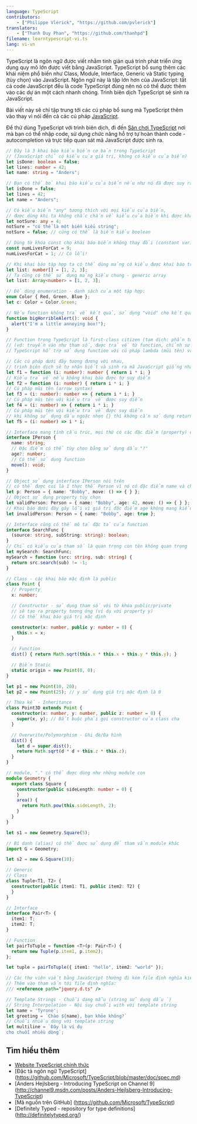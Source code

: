 ```yaml
---
language: TypeScript
contributors:
    - ["Philippe Vlérick", "https://github.com/pvlerick"]
translators:
    - ["Thanh Duy Phan", "https://github.com/thanhpd"]
filename: learntypescript-vi.ts
lang: vi-vn
---
```


TypeScript là ngôn ngữ được viết nhằm tinh giản quá trình phát triển ứng dụng quy mô lớn được viết bằng JavaScript.
TypeScript bổ sung thêm các khái niệm phổ biến như Class, Module, Interface, Generic và Static typing (tùy chọn) vào JavaScript.
Ngôn ngữ này là tập lớn hơn của JavaScript: tất cả code JavaScript đều là code TypeScript đúng nên nó có thể được thêm vào các dự án một cách nhanh chóng. Trình biên dịch TypeScript sẽ sinh ra JavaScript.

Bài viết này sẽ chỉ tập trung tới các cú pháp bổ sung mà TypeScript thêm vào thay vì nói đến cả các cú pháp [JavaScript](javascript-vi.html.markdown).

Để thử dùng TypeScript với trình biên dịch, đi đến [Sân chơi TypeScript](http://www.typescriptlang.org/play) nơi mà bạn có thể nhập code, sử dụng chức năng hỗ trợ tự hoàn thành code - autocompletion và trực tiếp quan sát mã JavaScript được sinh ra.

```ts
// Đây là 3 khai báo kiểu biến cơ bản trong TypeScript
// (JavaScript chỉ có kiểu của giá trị, không có kiểu của biến)
let isDone: boolean = false;
let lines: number = 42;
let name: string = "Anders";

// Bạn có thể bỏ khai báo kiểu của biến nếu như nó đã được suy ra từ kiểu giá trị cơ bản
let isDone = false;
let lines = 42;
let name = "Anders";

// Có kiểu biến "any" tương thích với mọi kiểu của biến,
// được dùng khi ta không chắc chắn về kiểu của biến khi được khai báo
let notSure: any = 4;
notSure = "có thể là một biến kiểu string";
notSure = false; // cũng có thể là biến kiểu boolean

// Dùng từ khóa const cho khái báo biến không thay đổi (constant variable)
const numLivesForCat = 9;
numLivesForCat = 1; // Có lỗi!

// Khi khai báo tập hợp ta có thể dùng mảng có kiểu được khai báo trước - typed array
let list: number[] = [1, 2, 3];
// Ta cũng có thể sử dụng mảng kiểu chung - generic array
let list: Array<number> = [1, 2, 3];

// Để dùng enumeration - danh sách của một tập hợp:
enum Color { Red, Green, Blue };
let c: Color = Color.Green;

// Nếu function không trả về kết quả, sử dụng "void" cho kết quả trả về
function bigHorribleAlert(): void {
  alert("I'm a little annoying box!");
}

// Function trong TypeScript là first-class citizen (tạm dịch: phần tử hạng nhất), hỗ trợ thao tác tới các thực thể khác
// (vd: truyền vào như tham số, được trả về từ function, chỉnh sửa, gán vào một biến)
// TypeScript hỗ trợ sử dụng function với cú pháp lambda (mũi tên) và suy luận kiểu trả về

// Các cú pháp dưới đây tương đương với nhau,
// trình biên dịch sẽ tự nhận biết và sinh ra mã JavaScript giống nhau
let f1 = function (i: number): number { return i * i; }
// Kiểu trả về nếu không khai báo được tự suy diễn
let f2 = function (i: number) { return i * i; }
// Cú pháp mũi tên (arrow syntax)
let f3 = (i: number): number => { return i * i; }
// Cú pháp mũi tên với kiểu trả về được suy diễn
let f4 = (i: number) => { return i * i; }
// Cú pháp mũi tên với kiểu trả về được suy diễn
// khi không sử dụng dấu ngoặc nhọn {} thì không cần sử dụng return
let f5 = (i: number) => i * i;

// Interface mang tính cấu trúc, mọi thứ có các đặc điểm (property) đều tương thích
interface IPerson {
  name: string;
  // Đặc điểm có thể tùy chọn bằng sử dụng dấu "?"
  age?: number;
  // Có thể sử dụng function
  move(): void;
}

// Object sử dụng interface IPerson nói trên
// có thể được coi là 1 thực thể Person vì nó có đặc điểm name và chức năng move
let p: Person = { name: "Bobby", move: () => { } };
// Object sử dụng property tùy chọn
let validPerson: Person = { name: "Bobby", age: 42, move: () => { } };
// Khai báo dưới đây gây lỗi vì giá trị đặc điểm age không mang kiểu number
let invalidPerson: Person = { name: "Bobby", age: true };

// Interface cũng có thể mô tả đặc tả của function
interface SearchFunc {
  (source: string, subString: string): boolean;
}
// Chỉ có kiểu của tham số là quan trọng còn tên không quan trọng
let mySearch: SearchFunc;
mySearch = function (src: string, sub: string) {
  return src.search(sub) != -1;
}

// Class - các khai báo mặc định là public
class Point {
  // Property
  x: number;

  // Constructor - sử dụng tham số với từ khóa public/private
  // sẽ tạo ra property tương ứng (ví dụ với property y)
  // Có thể khai báo giá trị mặc định

  constructor(x: number, public y: number = 0) {
    this.x = x;
  }

  // Function
  dist() { return Math.sqrt(this.x * this.x + this.y * this.y); }

  // Biến Static
  static origin = new Point(0, 0);
}

let p1 = new Point(10, 20);
let p2 = new Point(25); // y sử dụng giá trị mặc định là 0

// Thừa kế - Inheritance
class Point3D extends Point {
  constructor(x: number, y: number, public z: number = 0) {
    super(x, y); // Bắt buộc phải gọi constructor của class cha
  }

  // Overwrite/Polymorphism - Ghi đè/Đa hình
  dist() {
    let d = super.dist();
    return Math.sqrt(d * d + this.z * this.z);
  }
}

// module, "." có thể được dùng như những module con
module Geometry {
  export class Square {
    constructor(public sideLength: number = 0) {
    }
    area() {
      return Math.pow(this.sideLength, 2);
    }
  }
}

let s1 = new Geometry.Square(5);

// Bí danh (alias) có thể được sử dụng để tham vấn module khác
import G = Geometry;

let s2 = new G.Square(10);

// Generic
// Class
class Tuple<T1, T2> {
  constructor(public item1: T1, public item2: T2) {
  }
}

// Interface
interface Pair<T> {
  item1: T;
  item2: T;
}

// Function
let pairToTuple = function <T>(p: Pair<T>) {
  return new Tuple(p.item1, p.item2);
};

let tuple = pairToTuple({ item1: "hello", item2: "world" });

// Các thư viện viết bằng JavaScript thường đi kèm file định nghĩa kiểu để có thể sử dụng cho TypeScript
// Thêm vào tham vấn tới file định nghĩa:
/// <reference path="jquery.d.ts" />

// Template Strings - Chuỗi dạng mẫu (string sử dụng dấu `)
// String Interpolation - Nội suy chuỗi with với template string
let name = 'Tyrone';
let greeting = `Chào ${name}, bạn khỏe không?`
// Chuỗi nhiều dòng với template string
let multiline = `Đây là ví dụ
cho chuỗi nhiều dòng`;
```

## Tìm hiểu thêm

* [Website TypeScript chính thức](http://www.typescriptlang.org/)
* [Đặc tả ngôn ngữ TypeScript] (https://github.com/Microsoft/TypeScript/blob/master/doc/spec.md)
* [Anders Hejlsberg - Introducing TypeScript on Channel 9] (http://channel9.msdn.com/posts/Anders-Hejlsberg-Introducing-TypeScript)
* [Mã nguồn trên GitHub] (https://github.com/Microsoft/TypeScript)
* [Definitely Typed - repository for type definitions] (http://definitelytyped.org/)
